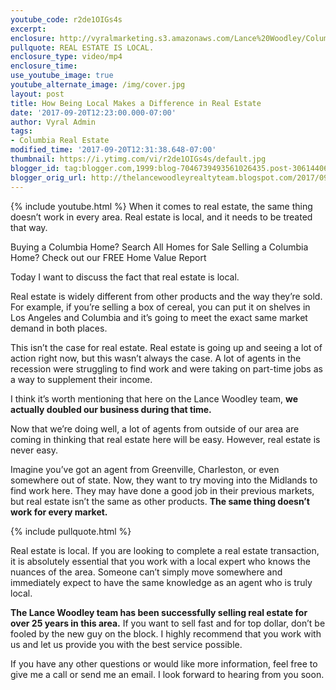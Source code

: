 ```yaml
---
youtube_code: r2de1OIGs4s
excerpt:
enclosure: http://vyralmarketing.s3.amazonaws.com/Lance%20Woodley/Columbia%20Real%20Estate%20Agent-%20How%20Being%20Local%20Makes%20a%20Difference%20in%20Real%20Estate.mp4
pullquote: REAL ESTATE IS LOCAL.
enclosure_type: video/mp4
enclosure_time:
use_youtube_image: true
youtube_alternate_image: /img/cover.jpg
layout: post
title: How Being Local Makes a Difference in Real Estate
date: '2017-09-20T12:23:00.000-07:00'
author: Vyral Admin
tags:
- Columbia Real Estate
modified_time: '2017-09-20T12:31:38.648-07:00'
thumbnail: https://i.ytimg.com/vi/r2de1OIGs4s/default.jpg
blogger_id: tag:blogger.com,1999:blog-7046739493561026435.post-306144061749565415
blogger_orig_url: http://thelancewoodleyrealtyteam.blogspot.com/2017/09/how-being-local-makes-difference-in.html
---
```

{% include youtube.html %}
When it comes to real estate, the same thing doesn’t work in every area. Real estate is local, and it needs to be treated that way.

Buying a Columbia Home? Search All Homes for Sale
Selling a Columbia Home? Check out our FREE Home Value Report

Today I want to discuss the fact that real estate is local.

Real estate is widely different from other products and the way they’re sold. For example, if you’re selling a box of cereal, you can put it on shelves in Los Angeles and Columbia and it’s going to meet the exact same market demand in both places.

This isn’t the case for real estate. Real estate is going up and seeing a lot of action right now, but this wasn’t always the case. A lot of agents in the recession were struggling to find work and were taking on part-time jobs as a way to supplement their income.

I think it’s worth mentioning that here on the Lance Woodley team, **we actually doubled our business during that time.**

Now that we’re doing well, a lot of agents from outside of our area are coming in thinking that real estate here will be easy. However, real estate is never easy.

Imagine you’ve got an agent from Greenville, Charleston, or even somewhere out of state. Now, they want to try moving into the Midlands to find work here. They may have done a good job in their previous markets, but real estate isn’t the same as other products. **The same thing doesn’t work for every market.**

{% include pullquote.html %}

Real estate is local. If you are looking to complete a real estate transaction, it is absolutely essential that you work with a local expert who knows the nuances of the area. Someone can’t simply move somewhere and immediately expect to have the same knowledge as an agent who is truly local.

**The Lance Woodley team has been successfully selling real estate for over 25 years in this area.** If you want to sell fast and for top dollar, don’t be fooled by the new guy on the block. I highly recommend that you work with us and let us provide you with the best service possible.

If you have any other questions or would like more information, feel free to give me a call or send me an email. I look forward to hearing from you soon.
